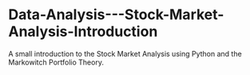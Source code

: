 # Data-Analysis---Stock-Market-Analysis-Introduction
A small introduction to the Stock Market Analysis using Python and the Markowitch Portfolio Theory.
